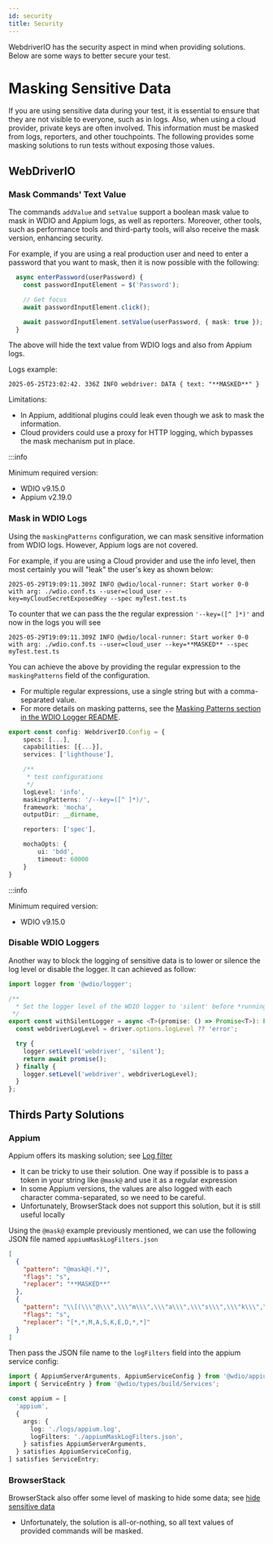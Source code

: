 ```yaml
---
id: security
title: Security
---
```


WebdriverIO has the security aspect in mind when providing solutions. Below are some ways to better secure your test.

# Masking Sensitive Data

If you are using sensitive data during your test, it is essential to ensure that they are not visible to everyone, such as in logs. Also, when using a cloud provider, private keys are often involved. This information must be masked from logs, reporters, and other touchpoints. The following provides some masking solutions to run tests without exposing those values.

## WebDriverIO

### Mask Commands' Text Value

The commands `addValue` and `setValue` support a boolean mask value to mask in WDIO and Appium logs, as well as reporters. Moreover, other tools, such as performance tools and third-party tools, will also receive the mask version, enhancing security.

For example, if you are using a real production user and need to enter a password that you want to mask, then it is now possible with the following:

```ts
  async enterPassword(userPassword) {
    const passwordInputElement = $('Password');

    // Get focus
    await passwordInputElement.click();

    await passwordInputElement.setValue(userPassword, { mask: true });
  }
```

The above will hide the text value from WDIO logs and also from Appium logs. 

Logs example:
```text
2025-05-25T23:02:42. 336Z INFO webdriver: DATA { text: "**MASKED**" }
```

Limitations:
  - In Appium, additional plugins could leak even though we ask to mask the information.
  - Cloud providers could use a proxy for HTTP logging, which bypasses the mask mechanism put in place.

:::info

Minimum required version:
 - WDIO v9.15.0
 - Appium v2.19.0

### Mask in WDIO Logs

Using the `maskingPatterns` configuration, we can mask sensitive information from WDIO logs. However, Appium logs are not covered.

For example, if you are using a Cloud provider and use the info level, then most certainly you will "leak" the user's key as shown below:

```text
2025-05-29T19:09:11.309Z INFO @wdio/local-runner: Start worker 0-0 with arg: ./wdio.conf.ts --user=cloud_user --key=myCloudSecretExposedKey --spec myTest.test.ts
```

To counter that we can pass the the regular expression `'--key=([^ ]*)'` and now in the logs you will see 

```text
2025-05-29T19:09:11.309Z INFO @wdio/local-runner: Start worker 0-0 with arg: ./wdio.conf.ts --user=cloud_user --key=**MASKED** --spec myTest.test.ts
```

You can achieve the above by providing the regular expression to the `maskingPatterns` field of the configuration.
  - For multiple regular expressions, use a single string but with a comma-separated value.
  - For more details on masking patterns, see the [Masking Patterns section in the WDIO Logger README](https://github.com/webdriverio/webdriverio/blob/main/packages/wdio-logger/README.md#masking-patterns).

```ts
export const config: WebdriverIO.Config = {
    specs: [...],
    capabilities: [{...}],
    services: ['lighthouse'],

    /**
     * test configurations
     */
    logLevel: 'info',
    maskingPatterns: '/--key=([^ ]*)/',
    framework: 'mocha',
    outputDir: __dirname,

    reporters: ['spec'],

    mochaOpts: {
        ui: 'bdd',
        timeout: 60000
    }
}
```

:::info

Minimum required version:
 - WDIO v9.15.0

### Disable WDIO Loggers

Another way to block the logging of sensitive data is to lower or silence the log level or disable the logger.
It can achieved as follow:

```ts
import logger from '@wdio/logger';

/**
  * Set the logger level of the WDIO logger to 'silent' before *running a promise, which helps hide sensitive information in the logs.
 */
export const withSilentLogger = async <T>(promise: () => Promise<T>): Promise<T> => {
  const webdriverLogLevel = driver.options.logLevel ?? 'error';

  try {
    logger.setLevel('webdriver', 'silent');
    return await promise();
  } finally {
    logger.setLevel('webdriver', webdriverLogLevel);
  }
};
```

## Thirds Party Solutions

### Appium
Appium offers its masking solution; see [Log filter](https://appium.io/docs/en/2.0/guides/log-filters/)
 - It can be tricky to use their solution. One way if possible is to pass a token in your string like `@mask@` and use it as a regular expression
 - In some Appium versions, the values are also logged with each character comma-separated, so we need to be careful.
 - Unfortunately, BrowserStack does not support this solution, but it is still useful locally
 
Using the `@mask@` example previously mentioned, we can use the following JSON file named `appiumMaskLogFilters.json`
```json
[
  {
    "pattern": "@mask@(.*)",
    "flags": "s",
    "replacer": "**MASKED**"
  },
  {
    "pattern": "\\[(\\\"@\\\",\\\"m\\\",\\\"a\\\",\\\"s\\\",\\\"k\\\",\\\"@\\\",\\S+)\\]",
    "flags": "s",
    "replacer": "[*,*,M,A,S,K,E,D,*,*]"
  }
]
```

Then pass the JSON file name to the `logFilters` field into the appium service config:
```ts
import { AppiumServerArguments, AppiumServiceConfig } from '@wdio/appium-service';
import { ServiceEntry } from '@wdio/types/build/Services';

const appium = [
  'appium',
  {
    args: {
      log: './logs/appium.log',
      logFilters: './appiumMaskLogFilters.json',
    } satisfies AppiumServerArguments,
  } satisfies AppiumServiceConfig,
] satisfies ServiceEntry;
```

### BrowserStack

BrowserStack also offer some level of masking to hide some data; see [hide sensitive data](https://www.browserstack.com/docs/automate/selenium/hide-sensitive-data)
 - Unfortunately, the solution is all-or-nothing, so all text values of provided commands will be masked.
